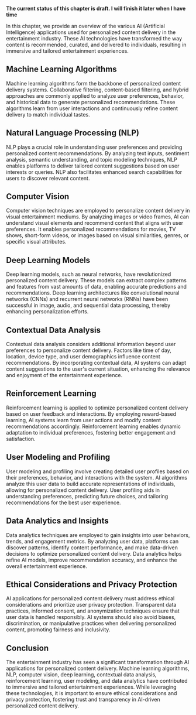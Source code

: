 **The current status of this chapter is draft. I will finish it later when I have time**

In this chapter, we provide an overview of the various AI (Artificial Intelligence) applications used for personalized content delivery in the entertainment industry. These AI technologies have transformed the way content is recommended, curated, and delivered to individuals, resulting in immersive and tailored entertainment experiences.

Machine Learning Algorithms
---------------------------

Machine learning algorithms form the backbone of personalized content delivery systems. Collaborative filtering, content-based filtering, and hybrid approaches are commonly applied to analyze user preferences, behavior, and historical data to generate personalized recommendations. These algorithms learn from user interactions and continuously refine content delivery to match individual tastes.

Natural Language Processing (NLP)
---------------------------------

NLP plays a crucial role in understanding user preferences and providing personalized content recommendations. By analyzing text inputs, sentiment analysis, semantic understanding, and topic modeling techniques, NLP enables platforms to deliver tailored content suggestions based on user interests or queries. NLP also facilitates enhanced search capabilities for users to discover relevant content.

Computer Vision
---------------

Computer vision techniques are employed to personalize content delivery in visual entertainment mediums. By analyzing images or video frames, AI can understand visual elements and recommend content that aligns with user preferences. It enables personalized recommendations for movies, TV shows, short-form videos, or images based on visual similarities, genres, or specific visual attributes.

Deep Learning Models
--------------------

Deep learning models, such as neural networks, have revolutionized personalized content delivery. These models can extract complex patterns and features from vast amounts of data, enabling accurate predictions and recommendations. Deep learning architectures like convolutional neural networks (CNNs) and recurrent neural networks (RNNs) have been successful in image, audio, and sequential data processing, thereby enhancing personalization efforts.

Contextual Data Analysis
------------------------

Contextual data analysis considers additional information beyond user preferences to personalize content delivery. Factors like time of day, location, device type, and user demographics influence content recommendations. By incorporating contextual data, AI systems can adapt content suggestions to the user's current situation, enhancing the relevance and enjoyment of the entertainment experience.

Reinforcement Learning
----------------------

Reinforcement learning is applied to optimize personalized content delivery based on user feedback and interactions. By employing reward-based learning, AI systems learn from user actions and modify content recommendations accordingly. Reinforcement learning enables dynamic adaptation to individual preferences, fostering better engagement and satisfaction.

User Modeling and Profiling
---------------------------

User modeling and profiling involve creating detailed user profiles based on their preferences, behavior, and interactions with the system. AI algorithms analyze this user data to build accurate representations of individuals, allowing for personalized content delivery. User profiling aids in understanding preferences, predicting future choices, and tailoring recommendations for the best user experience.

Data Analytics and Insights
---------------------------

Data analytics techniques are employed to gain insights into user behaviors, trends, and engagement metrics. By analyzing user data, platforms can discover patterns, identify content performance, and make data-driven decisions to optimize personalized content delivery. Data analytics helps refine AI models, improve recommendation accuracy, and enhance the overall entertainment experience.

Ethical Considerations and Privacy Protection
---------------------------------------------

AI applications for personalized content delivery must address ethical considerations and prioritize user privacy protection. Transparent data practices, informed consent, and anonymization techniques ensure that user data is handled responsibly. AI systems should also avoid biases, discrimination, or manipulative practices when delivering personalized content, promoting fairness and inclusivity.

Conclusion
----------

The entertainment industry has seen a significant transformation through AI applications for personalized content delivery. Machine learning algorithms, NLP, computer vision, deep learning, contextual data analysis, reinforcement learning, user modeling, and data analytics have contributed to immersive and tailored entertainment experiences. While leveraging these technologies, it is important to ensure ethical considerations and privacy protection, fostering trust and transparency in AI-driven personalized content delivery.
